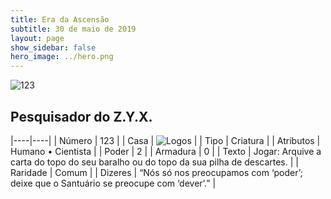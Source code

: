 ```yaml
---
title: Era da Ascensão
subtitle: 30 de maio de 2019
layout: page
show_sidebar: false
hero_image: ../hero.png
---
```


![123](https://cdn.keyforgegame.com/media/card_front/pt/435_123_C3CH8VRX8J8G_pt.png)

## Pesquisador do Z.Y.X.

|----|----|
| Número | 123 |
| Casa | ![Logos](https://archonarcana.com/images/thumb/c/ce/Logos.png/22px-Logos.png "Logos") |
| Tipo | Criatura |
| Atributos | Humano • Cientista |
| Poder | 2 |
| Armadura | 0 |
| Texto | Jogar: Arquive a carta do topo do seu baralho ou do topo da sua pilha de descartes. |
| Raridade | Comum |
| Dizeres | “Nós só nos preocupamos com ‘poder’; deixe  que o Santuário se preocupe com ‘dever’.” |

